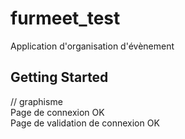 # furmeet_test

Application d'organisation d'évènement

## Getting Started

//   graphisme  
Page de connexion OK  
Page de validation de connexion OK
